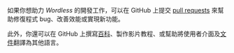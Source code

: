 <!----------------------------------------------------------------------
# Documentation: README - Contributing - Chinese (Traditional)
# Copyright (C) 2018-2025  Ye Lei (叶磊)
#
# This program is free software: you can redistribute it and/or modify
# it under the terms of the GNU General Public License as published by
# the Free Software Foundation, either version 3 of the License, or
# (at your option) any later version.
#
# This program is distributed in the hope that it will be useful,
# but WITHOUT ANY WARRANTY; without even the implied warranty of
# MERCHANTABILITY or FITNESS FOR A PARTICULAR PURPOSE.  See the
# GNU General Public License for more details.
#
# You should have received a copy of the GNU General Public License
# along with this program.  If not, see <https://www.gnu.org/licenses/>.
# --------------------------------------------------------------------->

如果你想助力 *Wordless* 的開發工作，可以在 GitHub 上提交 [pull requests](https://github.com/BLKSerene/Wordless/pulls) 來幫助修復程式 bug、改善效能或實現新功能。

此外，你還可以在 GitHub 上撰寫[百科](https://github.com/BLKSerene/Wordless/wiki)、製作影片教程、或幫助將使用者介面及[文件](/doc/doc_eng.md)翻譯為其他語言。
